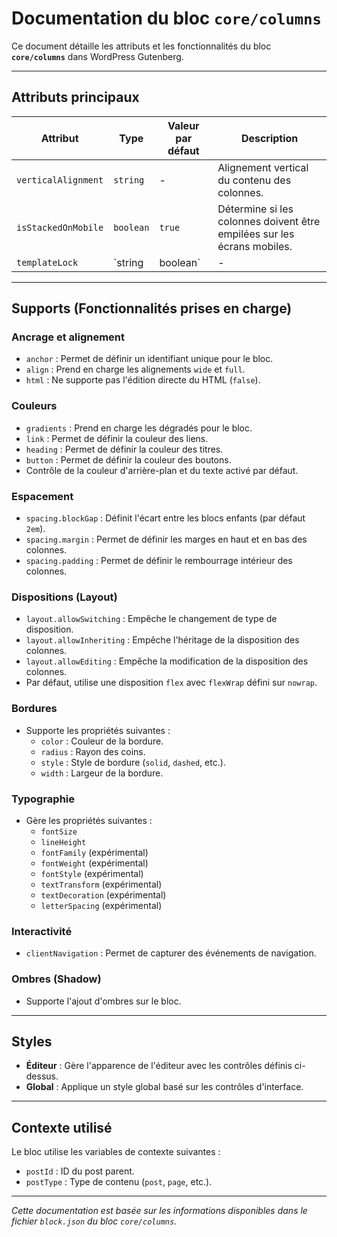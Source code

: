 # Documentation du bloc `core/columns`

Ce document détaille les attributs et les fonctionnalités du bloc **`core/columns`** dans WordPress Gutenberg.

---

## Attributs principaux

| **Attribut**           | **Type**           | **Valeur par défaut** | **Description**                                                                                       |
|-------------------------|--------------------|------------------------|-------------------------------------------------------------------------------------------------------|
| `verticalAlignment`     | `string`          | -                      | Alignement vertical du contenu des colonnes.                                                         |
| `isStackedOnMobile`     | `boolean`         | `true`                 | Détermine si les colonnes doivent être empilées sur les écrans mobiles.                               |
| `templateLock`          | `string | boolean`| -                      | Contrôle le verrouillage de l'édition (`all`, `insert`, `contentOnly`, ou `false`).                 |

---

## Supports (Fonctionnalités prises en charge)

### **Ancrage et alignement**
- `anchor` : Permet de définir un identifiant unique pour le bloc.
- `align` : Prend en charge les alignements `wide` et `full`.
- `html` : Ne supporte pas l'édition directe du HTML (`false`).

### **Couleurs**
- `gradients` : Prend en charge les dégradés pour le bloc.
- `link` : Permet de définir la couleur des liens.
- `heading` : Permet de définir la couleur des titres.
- `button` : Permet de définir la couleur des boutons.
- Contrôle de la couleur d'arrière-plan et du texte activé par défaut.

### **Espacement**
- `spacing.blockGap` : Définit l'écart entre les blocs enfants (par défaut `2em`).
- `spacing.margin` : Permet de définir les marges en haut et en bas des colonnes.
- `spacing.padding` : Permet de définir le rembourrage intérieur des colonnes.

### **Dispositions (Layout)**
- `layout.allowSwitching` : Empêche le changement de type de disposition.
- `layout.allowInheriting` : Empêche l'héritage de la disposition des colonnes.
- `layout.allowEditing` : Empêche la modification de la disposition des colonnes.
- Par défaut, utilise une disposition `flex` avec `flexWrap` défini sur `nowrap`.

### **Bordures**
- Supporte les propriétés suivantes :
  - `color` : Couleur de la bordure.
  - `radius` : Rayon des coins.
  - `style` : Style de bordure (`solid`, `dashed`, etc.).
  - `width` : Largeur de la bordure.

### **Typographie**
- Gère les propriétés suivantes :
  - `fontSize`
  - `lineHeight`
  - `fontFamily` (expérimental)
  - `fontWeight` (expérimental)
  - `fontStyle` (expérimental)
  - `textTransform` (expérimental)
  - `textDecoration` (expérimental)
  - `letterSpacing` (expérimental)

### **Interactivité**
- `clientNavigation` : Permet de capturer des événements de navigation.

### **Ombres (Shadow)**
- Supporte l'ajout d'ombres sur le bloc.

---

## Styles

- **Éditeur** : Gère l'apparence de l'éditeur avec les contrôles définis ci-dessus.
- **Global** : Applique un style global basé sur les contrôles d'interface.

---

## Contexte utilisé

Le bloc utilise les variables de contexte suivantes :
- `postId` : ID du post parent.
- `postType` : Type de contenu (`post`, `page`, etc.).

---

*Cette documentation est basée sur les informations disponibles dans le fichier `block.json` du bloc `core/columns`.*